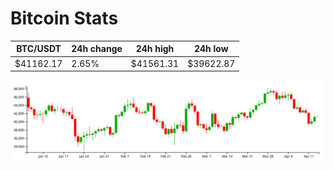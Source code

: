 # Bitcoin Stats

BTC/USDT|24h change|24h high|24h low|
|---|---|---|---|
|$41162.17|2.65%|$41561.31|$39622.87|

<img src="./chart.svg">

